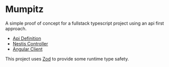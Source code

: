 # Mumpitz

A simple proof of concept for a fullstack typescript project using an api first approach.

* [Api Definition](example/api/src/index.ts)
* [Nestjs Controller](example/server/src/todo/todo.controller.ts)
* [Angular Client](example/web/src/app/todo.client.ts)

This project uses [Zod](https://github.com/colinhacks/zod) to provide some runtime type safety.